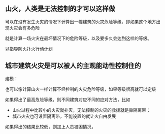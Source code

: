 ## 山火，人类是无法控制的才可以这样做
可以在没有发生火灾的情况下计算出一幢建筑的火灾危险等级，即如果这个地方出现火灾会有多危险

就是计算一场火灾在最坏情况下的危险等级，以及要多久会达到这样的等级。


以指导防火扑火行动计划

## 城市建筑火灾是可以被人的主观能动性控制住的
建模：

也可以像计算山火一样计算不经控制的火灾危险等级，如果等级很高就可以定级

如果得出了最高危险等级，则不同建筑对应不同的应对方法，比如
  - 山火过程中比较小的火灾就扑灭，无法控制的火灾的救援就是靠隔离带；
  - 城市火灾也可设置隔离带，不能设置的就让火自由发展

如果得出的结果比较低，则加上人员被困情况，



